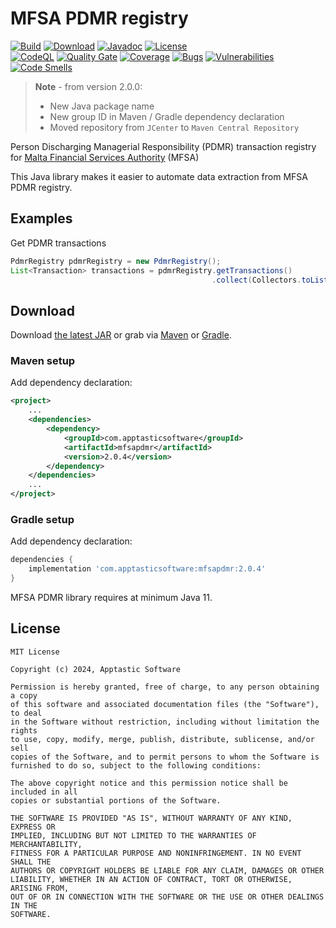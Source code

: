 MFSA PDMR registry
==================

[![Build](https://github.com/w3stling/mfsa-pdmr/actions/workflows/build.yml/badge.svg)](https://github.com/w3stling/mfsa-pdmr/actions/workflows/build.yml)
[![Download](https://img.shields.io/badge/download-2.0.4-brightgreen.svg)](https://central.sonatype.com/artifact/com.apptasticsoftware/mfsapdmr/2.0.4/overview)
[![Javadoc](https://img.shields.io/badge/javadoc-2.0.4-blue.svg)](https://w3stling.github.io/mfsa-pdmr/javadoc/2.0.4)
[![License](http://img.shields.io/:license-MIT-blue.svg?style=flat-round)](http://apptastic-software.mit-license.org)   
[![CodeQL](https://github.com/w3stling/mfsa-pdmr/actions/workflows/codeql-analysis.yml/badge.svg)](https://github.com/w3stling/mfsa-pdmr/actions/workflows/codeql-analysis.yml)
[![Quality Gate](https://sonarcloud.io/api/project_badges/measure?project=w3stling_mfsa-pdmr&metric=alert_status)](https://sonarcloud.io/summary/new_code?id=w3stling_mfsa-pdmr)
[![Coverage](https://sonarcloud.io/api/project_badges/measure?project=w3stling_mfsa-pdmr&metric=coverage)](https://sonarcloud.io/summary/new_code?id=w3stling_mfsa-pdmr)
[![Bugs](https://sonarcloud.io/api/project_badges/measure?project=w3stling_mfsa-pdmr&metric=bugs)](https://sonarcloud.io/summary/new_code?id=w3stling_mfsa-pdmr)
[![Vulnerabilities](https://sonarcloud.io/api/project_badges/measure?project=w3stling_mfsa-pdmr&metric=vulnerabilities)](https://sonarcloud.io/summary/new_code?id=w3stling_mfsa-pdmr)
[![Code Smells](https://sonarcloud.io/api/project_badges/measure?project=w3stling_mfsa-pdmr&metric=code_smells)](https://sonarcloud.io/summary/new_code?id=w3stling_mfsa-pdmr)

> **Note** - from version 2.0.0:
> * New Java package name
> * New group ID in Maven / Gradle dependency declaration
> * Moved repository from `JCenter` to `Maven Central Repository`

Person Discharging Managerial Responsibility (PDMR) transaction registry for [Malta Financial Services Authority][1] (MFSA)

This Java library makes it easier to automate data extraction from MFSA PDMR registry.

Examples
--------
Get PDMR transactions
```java
PdmrRegistry pdmrRegistry = new PdmrRegistry();
List<Transaction> transactions = pdmrRegistry.getTransactions()
                                             .collect(Collectors.toList());
```


Download
--------

Download [the latest JAR][2] or grab via [Maven][3] or [Gradle][4].

### Maven setup
Add dependency declaration:
```xml
<project>
    ...
    <dependencies>
        <dependency>
            <groupId>com.apptasticsoftware</groupId>
            <artifactId>mfsapdmr</artifactId>
            <version>2.0.4</version>
        </dependency>
    </dependencies>
    ...
</project>
```

### Gradle setup
Add dependency declaration:
```groovy
dependencies {
    implementation 'com.apptasticsoftware:mfsapdmr:2.0.4'
}
```

MFSA PDMR library requires at minimum Java 11.

License
-------

    MIT License
    
    Copyright (c) 2024, Apptastic Software
    
    Permission is hereby granted, free of charge, to any person obtaining a copy
    of this software and associated documentation files (the "Software"), to deal
    in the Software without restriction, including without limitation the rights
    to use, copy, modify, merge, publish, distribute, sublicense, and/or sell
    copies of the Software, and to permit persons to whom the Software is
    furnished to do so, subject to the following conditions:
    
    The above copyright notice and this permission notice shall be included in all
    copies or substantial portions of the Software.
    
    THE SOFTWARE IS PROVIDED "AS IS", WITHOUT WARRANTY OF ANY KIND, EXPRESS OR
    IMPLIED, INCLUDING BUT NOT LIMITED TO THE WARRANTIES OF MERCHANTABILITY,
    FITNESS FOR A PARTICULAR PURPOSE AND NONINFRINGEMENT. IN NO EVENT SHALL THE
    AUTHORS OR COPYRIGHT HOLDERS BE LIABLE FOR ANY CLAIM, DAMAGES OR OTHER
    LIABILITY, WHETHER IN AN ACTION OF CONTRACT, TORT OR OTHERWISE, ARISING FROM,
    OUT OF OR IN CONNECTION WITH THE SOFTWARE OR THE USE OR OTHER DEALINGS IN THE
    SOFTWARE.


[1]: https://www.mfsa.mt
[2]: https://central.sonatype.com/artifact/com.apptasticsoftware/mfsapdmr/2.0.4/overview
[3]: https://maven.apache.org
[4]: https://gradle.org